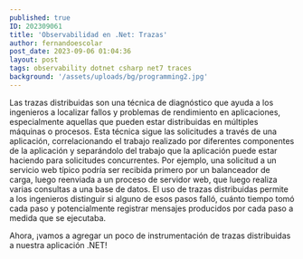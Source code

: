 ```yaml
---
published: true
ID: 202309061
title: 'Observabilidad en .Net: Trazas'
author: fernandoescolar
post_date: 2023-09-06 01:04:36
layout: post
tags: observability dotnet csharp net7 traces
background: '/assets/uploads/bg/programming2.jpg'
---
```


Las trazas distribuidas son una técnica de diagnóstico que ayuda a los ingenieros a localizar fallos y problemas de rendimiento en aplicaciones, especialmente aquellas que pueden estar distribuidas en múltiples máquinas o procesos. Esta técnica sigue las solicitudes a través de una aplicación, correlacionando el trabajo realizado por diferentes componentes de la aplicación y separándolo del trabajo que la aplicación puede estar haciendo para solicitudes concurrentes. <!--break-->Por ejemplo, una solicitud a un servicio web típico podría ser recibida primero por un balanceador de carga, luego reenviada a un proceso de servidor web, que luego realiza varias consultas a una base de datos. El uso de trazas distribuidas permite a los ingenieros distinguir si alguno de esos pasos falló, cuánto tiempo tomó cada paso y potencialmente registrar mensajes producidos por cada paso a medida que se ejecutaba.

Ahora, ¡vamos a agregar un poco de instrumentación de trazas distribuidas a nuestra aplicación .NET!

